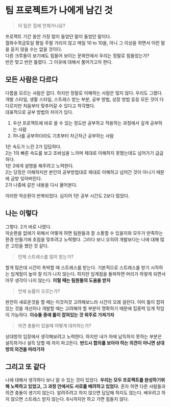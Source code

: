 # 팀 프로젝트가 나에게 남긴 것

> 이 팀은 집에 언제가나요?

프로젝트 기간 동안 가장 많이 들었던 말이 들었던 말이다.  
월화수목금토일 평일 주말 가리지 않고 매일 10 to 10을, 아니 그 이상을 하면서 이런 말을 듣지 않을 수는 없을 것이다.  
다른 크루들이 보기에도 힘들어 보이는 문화안에서 우리는 정말로 힘들었는가?  
반은 맞고 반은 틀렸다. 그 이유에 대해서 풀어가고자 한다.  

## 모든 사람은 다르다
다름을 모르는 사람은 없다. 하지만 정말로 이해하는 사람은 많지 않다. 우리도 그랬다.  
개발 스타일, 생활 스타일, 스트레스 받는 부분, 공부 방법, 성장 방법 등등
모든 것이 다 다르지만 처음부터 맞추어갈 수 있다고 착각했다.  
대표적으로 공부 방법의 차이가 있다.  

1. 우선 프로젝트에 바로 쓸 수 있는 정도만 공부하고 적용하는 과정에서 깊게 공부하는 사람
2. 하나를 공부하더라도 기초부터 차근차근 공부하는 사람

1은 속도가 느린 2가 답답하다.  
2는 1의 빠른 속도를 보고 조바심을 느끼며 제대로 이해하지 못했는데도 넘어가기 급급하다.  
1은 2에게 설명을 해주려고 노력한다.  
2는 당장은 이해하지만 본인의 공부방법대로 제대로 이해하고 넘어간 것이 아니기 때문에 금방 잊어버린다.  
2가 나중에 같은 내용을 다시 물어본다.  

이러한 악순환이 반복되었다. 심지어 1은 공부 시간도 2보다 많았다. 

## 나는 이렇다
그렇다. 2가 바로 나였다.  
악순환을 없애기 위해서 어떻게 하면 팀원들과 잘 소통할 수 있을지와 모두가 만족하는 환경 만들기에 초점을 맞추려고 노력했다.
그러다 보니 오히려 개발보다는 나에 대해 많은 고민을 했던 것 같다.

> 언제 스트레스를 많이 받는가?

할게 많은데 시간이 촉박할 때 스트레스를 받는다. 기본적으로 스트레스를 받기 시작하는 임계점이 높아 잘 티가 나지 않는다.
하지만 임계점을 돌파하면 머리가 하얗게 되면서 아무 생각이 나지 않는다. **이럴 때는 팀원들의 도움을 받자** 

> 언제 능률이 오르는가?

완전히 새로운것을 할 때는 이것저것 고려해보느라 시간이 오래 걸린다.
이미 틀이 잡혀있는 것을 개선이나 개발할 때는 고려해야 할 부분이 명확하기 때문에 집중력 있게 작업이 가능하다.
**이슈들 중에 틀이 잡혀있는 것 위주로 가져가자**

> 의견 충돌이 있을때 어떻게 대처하는가?

상대방의 입장에서 생각해보려고 노력한다. 하지만 내가 아에 납득하지 못하는 부분은 설득하거나 설득 당할 때 까지 파고든다.
**반드시 합의를 보아야 하는 의견이 아니면 상대방의 의견을 따라가자**

## 그리고 또 같다
나에 대해서 생각하다 보니 알 수 있는 것이 있었다.
**우리는 모두 프로젝트를 완성하기위해 노력하고 있었고, 그 과정 안에서도 서로를 배려하고 있었다.**
혼자 하면 다른 사람들과 의견 충돌이 생기지 않는다.
알려주려고 하지 않으면 답답해 하지도 않는다.
배우려고 하지 않으면 스트레스 받지 않는다.
6시까지만 하고 가면 힘들지 않다.

